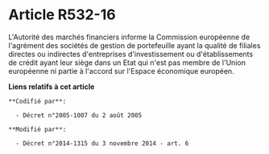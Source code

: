 # Article R532-16

L'Autorité des marchés financiers informe la Commission européenne de l'agrément des sociétés de gestion de portefeuille
ayant la qualité de filiales directes ou indirectes d'entreprises d'investissement ou d'établissements de crédit ayant leur
siège dans un Etat qui n'est pas membre de l'Union européenne ni partie à l'accord sur l'Espace économique européen.

**Liens relatifs à cet article**

	**Codifié par**:

	  - Décret n°2005-1007 du 2 août 2005

	**Modifié par**:

	  - Décret n°2014-1315 du 3 novembre 2014 - art. 6
